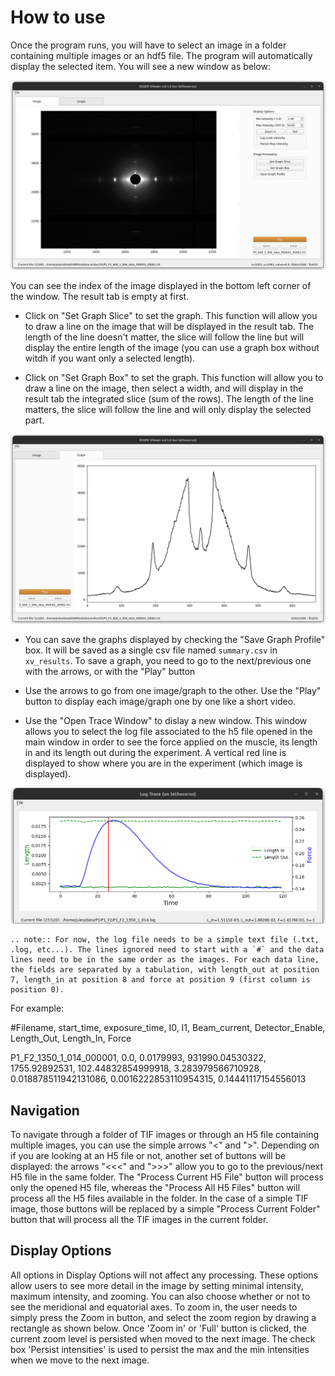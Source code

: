 # How to use

Once the program runs, you will have to select an image in a folder containing multiple images or an hdf5 file. The program will automatically display the selected item. You will see a new window as below:

![-](../../images/XV/xv_image.png)

You can see the index of the image displayed in the bottom left corner of the window. The result tab is empty at first.

* Click on "Set Graph Slice" to set the graph. This function will allow you to draw a line on the image that will be displayed in the result tab. The length of the line doesn't matter, the slice will follow the line but will display the entire length of the image (you can use a graph box without witdh if you want only a selected length).

* Click on "Set Graph Box" to set the graph. This function will allow you to draw a line on the image, then select a width, and will display in the result tab the integrated slice (sum of the rows). The length of the line matters, the slice will follow the line and will only display the selected part.

![-](../../images/XV/xv_graph.png)

* You can save the graphs displayed by checking the "Save Graph Profile" box. It will be saved as a single csv file named `summary.csv` in `xv_results`. To save a graph, you need to go to the next/previous one with the arrows, or with the "Play" button

* Use the arrows to go from one image/graph to the other. Use the "Play" button to display each image/graph one by one like a short video.

* Use the "Open Trace Window" to dislay a new window. This window allows you to select the log file associated to the h5 file opened in the main window in order to see the force applied on the muscle, its length in and its length out during the experiment. A vertical red line is displayed to show where you are in the experiment (which image is displayed).

![-](../../images/XV/xv_logtrace.png)

```eval_rst
.. note:: For now, the log file needs to be a simple text file (.txt, .log, etc...). The lines ignored need to start with a `#` and the data lines need to be in the same order as the images. For each data line, the fields are separated by a tabulation, with length_out at position 7, length_in at position 8 and force at position 9 (first column is position 0).
```
For example:

\#Filename, start_time, exposure_time, I0, I1, Beam_current, Detector_Enable, Length_Out, Length_In, Force

P1_F2_1350_1_014_000001, 0.0, 0.0179993, 931990.04530322, 1755.92892531, 102.44832854999918, 3.283979566710928, 0.018878511942131086, 0.0016222853110954315, 0.14441117154556013

## Navigation

To navigate through a folder of TIF images or through an H5 file containing multiple images, you can use the simple arrows "<" and ">". 
Depending on if you are looking at an H5 file or not, another set of buttons will be displayed: the arrows "<<<" and ">>>" allow you to go to the previous/next H5 file in the same folder. The "Process Current H5 File" button will process only the opened H5 file, whereas the "Process All H5 Files" button will process all the H5 files available in the folder.
In the case of a simple TIF image, those buttons will be replaced by a simple "Process Current Folder" button that will process all the TIF images in the current folder.

## Display Options

All options in Display Options will not affect any processing. These options allow users to see more detail in the image by setting minimal intensity, maximum intensity, and zooming. You can also choose whether or not to see the meridional and equatorial axes. To zoom in, the user needs to simply press the Zoom in button, and select the zoom region by drawing a rectangle as shown below. Once 'Zoom in' or 'Full' button is clicked, the current zoom level is persisted when moved to the next image. The check box 'Persist intensities' is used to persist the max and the min intensities when we move to the next image.
